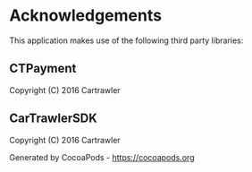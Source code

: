 # Acknowledgements
This application makes use of the following third party libraries:

## CTPayment

Copyright (C) 2016 Cartrawler


## CarTrawlerSDK

Copyright (C) 2016 Cartrawler

Generated by CocoaPods - https://cocoapods.org
